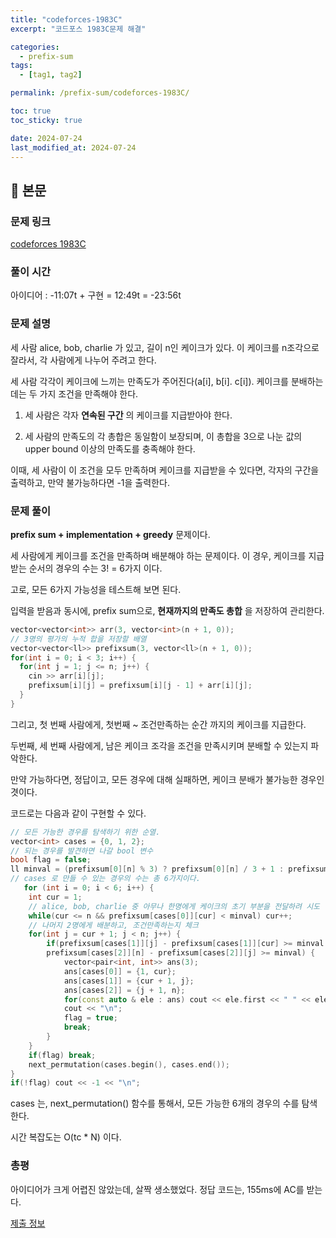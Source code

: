 ```yaml
---
title: "codeforces-1983C"
excerpt: "코드포스 1983C문제 해결"

categories:
  - prefix-sum
tags:
  - [tag1, tag2]

permalink: /prefix-sum/codeforces-1983C/

toc: true
toc_sticky: true

date: 2024-07-24
last_modified_at: 2024-07-24
---
```


## 🦥 본문

### 문제 링크

[codeforces 1983C](https://codeforces.com/problemset/problem/1983/C)

### 풀이 시간

아이디어 : -11:07t + 구현 = 12:49t = -23:56t

### 문제 설명

세 사람 alice, bob, charlie 가 있고, 길이 n인 케이크가 있다. 이 케이크를 n조각으로 잘라서, 각 사람에게 나누어 주려고 한다. 

세 사람 각각이 케이크에 느끼는 만족도가 주어진다(a[i], b[i]. c[i]). 케이크를 분배하는데는 두 가지 조건을 만족해야 한다.

1. 세 사람은 각자 **연속된 구간** 의 케이크를 지급받아야 한다.

2. 세 사람의 만족도의 각 총합은 동일함이 보장되며, 이 총합을 3으로 나눈 값의 upper bound 이상의 만족도를 충족해야 한다.

이때, 세 사람이 이 조건을 모두 만족하며 케이크를 지급받을 수 있다면, 각자의 구간을 출력하고, 만약 불가능하다면 -1을 출력한다. 

### 문제 풀이

**prefix sum + implementation + greedy** 문제이다. 

세 사람에게 케이크를 조건을 만족하며 배분해야 하는 문제이다. 이 경우, 케이크를 지급받는 순서의 경우의 수는 3! = 6가지 이다. 

고로, 모든 6가지 가능성을 테스트해 보면 된다. 

입력을 받음과 동시에, prefix sum으로, **현재까지의 만족도 총합** 을 저장하여 관리한다. 

```cpp
vector<vector<int>> arr(3, vector<int>(n + 1, 0));
// 3명의 평가의 누적 합을 저장할 배열
vector<vector<ll>> prefixsum(3, vector<ll>(n + 1, 0));
for(int i = 0; i < 3; i++) {
  for(int j = 1; j <= n; j++) {
    cin >> arr[i][j];
    prefixsum[i][j] = prefixsum[i][j - 1] + arr[i][j]; 
  }
}
```

그리고, 첫 번째 사람에게, 첫번째 ~ 조건만족하는 순간 까지의 케이크를 지급한다. 

두번째, 세 번째 사람에게, 남은 케이크 조각을 조건을 만족시키며 분배할 수 있는지 파악한다. 

만약 가능하다면, 정답이고, 모든 경우에 대해 실패하면, 케이크 분배가 불가능한 경우인 겻이다. 

코드로는 다음과 같이 구현할 수 있다. 

```cpp
// 모든 가능한 경우를 탐색하기 위한 순열. 
vector<int> cases = {0, 1, 2};
// 되는 경우를 발견하면 나갈 bool 변수
bool flag = false;
ll minval = (prefixsum[0][n] % 3) ? prefixsum[0][n] / 3 + 1 : prefixsum[0][n] / 3;
// cases 로 만들 수 있는 경우의 수는 총 6가지이다. 
   for (int i = 0; i < 6; i++) {
    int cur = 1; 
    // alice, bob, charlie 중 아무나 한명에게 케이크의 초기 부분을 전달하려 시도
    while(cur <= n && prefixsum[cases[0]][cur] < minval) cur++;
    // 나머지 2명에게 배분하고, 조건만족하는지 체크
    for(int j = cur + 1; j < n; j++) {
        if(prefixsum[cases[1]][j] - prefixsum[cases[1]][cur] >= minval && 
        prefixsum[cases[2]][n] - prefixsum[cases[2]][j] >= minval) {
            vector<pair<int, int>> ans(3);
            ans[cases[0]] = {1, cur};
            ans[cases[1]] = {cur + 1, j};
            ans[cases[2]] = {j + 1, n};
            for(const auto & ele : ans) cout << ele.first << " " << ele.second << " ";
            cout << "\n";
            flag = true;
            break;
        }
    }
    if(flag) break;
    next_permutation(cases.begin(), cases.end());
}
if(!flag) cout << -1 << "\n";
```

cases 는, next_permutation() 함수를 통해서, 모든 가능한 6개의 경우의 수를 탐색한다. 

시간 복잡도는 O(tc * N) 이다. 

### 총평

아이디어가 크게 어렵진 않았는데, 살짝 생소했었다. 정답 코드는, 155ms에 AC를 받는다. 

[제출 정보](https://codeforces.com/contest/1983/submission/272249097)








